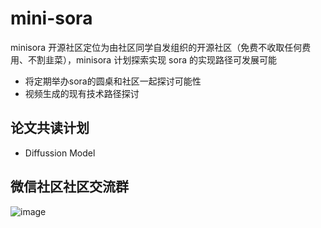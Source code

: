 # mini-sora

minisora 开源社区定位为由社区同学自发组织的开源社区（免费不收取任何费用、不割韭菜），minisora 计划探索实现 sora 的实现路径可发展可能

- 将定期举办sora的圆桌和社区一起探讨可能性
- 视频生成的现有技术路径探讨

## 论文共读计划

- Diffussion Model


## 微信社区社区交流群

![image](https://github.com/mini-sora/minisora/assets/25839884/5e525627-d974-438b-bdd5-ac3aaa179b72)
